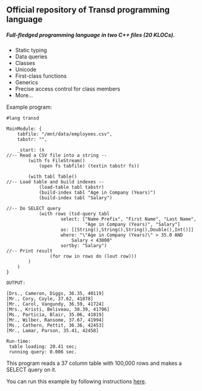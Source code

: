 ## Official repository of Transd programming language

##### Full-fledged programming language in two C++ files (20 KLOCs).

* Static typing
* Data queries
* Classes
* Unicode
* First-class functions
* Generics
* Precise access control for class members
* More...

Example program:

```
#lang transd

MainModule: {
    tabfile: "/mnt/data/employees.csv",
    tabstr: "",

    _start: (λ 
//-- Read a CSV file into a string --
        (with fs FileStream()
            (open fs tabfile) (textin tabstr fs))

        (with tabl Table()
//-- Load table and build indexes --
            (load-table tabl tabstr)
            (build-index tabl "Age in Company (Years)")
            (build-index tabl "Salary")

//-- Do SELECT query
            (with rows (tsd-query tabl 
                    select: ["Name Prefix", "First Name", "Last Name",
                             "Age in Company (Years)", "Salary"]
                    as: [[String(),String(),String(),Double(),Int()]]
                    where: "\"Age in Company (Years)\" > 35.0 AND 
                        Salary < 43000"
                    sortby: "Salary")
//-- Print result
                (for row in rows do (lout row)))
        )
    )
}

OUTPUT:

[Drs., Cameron, Diggs, 36.35, 40119]
[Mr., Cory, Coyle, 37.62, 41078]
[Mr., Carol, Vangundy, 36.59, 41724]
[Mrs., Kristi, Beliveau, 38.39, 41796]
[Ms., Particia, Blair, 35.06, 41819]
[Mr., Wilber, Ransome, 37.67, 41994]
[Ms., Cathern, Pettit, 36.36, 42453]
[Mr., Lamar, Parson, 35.41, 42458]

Run-time:
 table loading: 20.41 sec;
 running query: 0.006 sec.
```
This program reads a 37 column table with 100,000 rows and makes a SELECT query on it.

You can run this example by following instructions [here](https://transd.org/perftest.html). 
